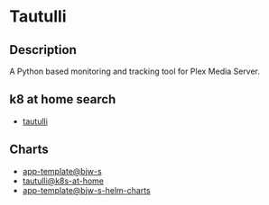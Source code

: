 # Tautulli

## Description

A Python based monitoring and tracking tool for Plex Media Server.

## k8 at home search

- [tautulli](https://nanne.dev/k8s-at-home-search/#/tautulli)

## Charts

- [app-template@bjw-s](https://bjw-s.github.io/helm-charts/)
- [tautulli@k8s-at-home](https://k8s-at-home.com/charts/)
- [app-template@bjw-s-helm-charts](http://bjw-s.github.io/helm-charts/)
